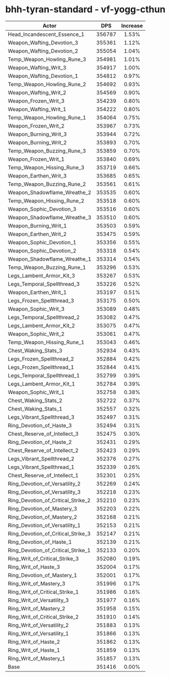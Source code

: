 # bhh-tyran-standard - vf-yogg-cthun
| Actor | DPS | Increase |
|---|:---:|:---:|
|Head_Incandescent_Essence_1|356787|1.53%|
|Weapon_Wafting_Devotion_3|355361|1.12%|
|Weapon_Wafting_Devotion_2|355054|1.04%|
|Temp_Weapon_Howling_Rune_3|354981|1.01%|
|Weapon_Wafting_Writ_3|354917|1.00%|
|Weapon_Wafting_Devotion_1|354812|0.97%|
|Temp_Weapon_Howling_Rune_2|354692|0.93%|
|Weapon_Wafting_Writ_2|354569|0.90%|
|Weapon_Frozen_Writ_3|354239|0.80%|
|Weapon_Wafting_Writ_1|354222|0.80%|
|Temp_Weapon_Howling_Rune_1|354064|0.75%|
|Weapon_Frozen_Writ_2|353967|0.73%|
|Weapon_Burning_Writ_3|353944|0.72%|
|Weapon_Burning_Writ_2|353893|0.70%|
|Temp_Weapon_Buzzing_Rune_3|353859|0.70%|
|Weapon_Frozen_Writ_1|353840|0.69%|
|Temp_Weapon_Hissing_Rune_3|353719|0.66%|
|Weapon_Earthen_Writ_3|353685|0.65%|
|Temp_Weapon_Buzzing_Rune_2|353561|0.61%|
|Weapon_Shadowflame_Wreathe_2|353535|0.60%|
|Temp_Weapon_Hissing_Rune_2|353518|0.60%|
|Weapon_Sophic_Devotion_3|353516|0.60%|
|Weapon_Shadowflame_Wreathe_3|353510|0.60%|
|Weapon_Burning_Writ_1|353503|0.59%|
|Weapon_Earthen_Writ_2|353475|0.59%|
|Weapon_Sophic_Devotion_1|353356|0.55%|
|Weapon_Sophic_Devotion_2|353318|0.54%|
|Weapon_Shadowflame_Wreathe_1|353314|0.54%|
|Temp_Weapon_Buzzing_Rune_1|353296|0.53%|
|Legs_Lambent_Armor_Kit_3|353267|0.53%|
|Legs_Temporal_Spellthread_3|353226|0.52%|
|Weapon_Earthen_Writ_1|353197|0.51%|
|Legs_Frozen_Spellthread_3|353175|0.50%|
|Weapon_Sophic_Writ_3|353089|0.48%|
|Legs_Temporal_Spellthread_2|353082|0.47%|
|Legs_Lambent_Armor_Kit_2|353075|0.47%|
|Weapon_Sophic_Writ_2|353061|0.47%|
|Temp_Weapon_Hissing_Rune_1|353043|0.46%|
|Chest_Waking_Stats_3|352934|0.43%|
|Legs_Frozen_Spellthread_2|352884|0.42%|
|Legs_Frozen_Spellthread_1|352844|0.41%|
|Legs_Temporal_Spellthread_1|352799|0.39%|
|Legs_Lambent_Armor_Kit_1|352784|0.39%|
|Weapon_Sophic_Writ_1|352758|0.38%|
|Chest_Waking_Stats_2|352722|0.37%|
|Chest_Waking_Stats_1|352557|0.32%|
|Legs_Vibrant_Spellthread_3|352497|0.31%|
|Ring_Devotion_of_Haste_3|352494|0.31%|
|Chest_Reserve_of_Intellect_3|352475|0.30%|
|Ring_Devotion_of_Haste_2|352431|0.29%|
|Chest_Reserve_of_Intellect_2|352423|0.29%|
|Legs_Vibrant_Spellthread_2|352376|0.27%|
|Legs_Vibrant_Spellthread_1|352339|0.26%|
|Chest_Reserve_of_Intellect_1|352301|0.25%|
|Ring_Devotion_of_Versatility_2|352269|0.24%|
|Ring_Devotion_of_Versatility_3|352218|0.23%|
|Ring_Devotion_of_Critical_Strike_2|352210|0.23%|
|Ring_Devotion_of_Mastery_3|352203|0.22%|
|Ring_Devotion_of_Mastery_2|352168|0.21%|
|Ring_Devotion_of_Versatility_1|352153|0.21%|
|Ring_Devotion_of_Critical_Strike_3|352147|0.21%|
|Ring_Devotion_of_Haste_1|352139|0.21%|
|Ring_Devotion_of_Critical_Strike_1|352133|0.20%|
|Ring_Writ_of_Critical_Strike_3|352080|0.19%|
|Ring_Writ_of_Haste_3|352004|0.17%|
|Ring_Devotion_of_Mastery_1|352001|0.17%|
|Ring_Writ_of_Mastery_3|351996|0.17%|
|Ring_Writ_of_Critical_Strike_1|351986|0.16%|
|Ring_Writ_of_Versatility_3|351977|0.16%|
|Ring_Writ_of_Mastery_2|351958|0.15%|
|Ring_Writ_of_Critical_Strike_2|351910|0.14%|
|Ring_Writ_of_Versatility_2|351883|0.13%|
|Ring_Writ_of_Versatility_1|351866|0.13%|
|Ring_Writ_of_Haste_2|351862|0.13%|
|Ring_Writ_of_Haste_1|351859|0.13%|
|Ring_Writ_of_Mastery_1|351857|0.13%|
|Base|351416|0.00%|

